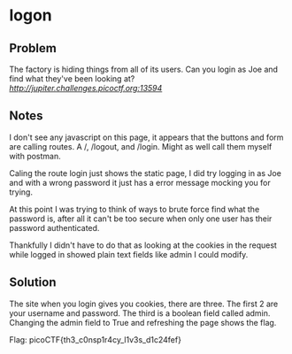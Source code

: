 # logon

## Problem

The factory is hiding things from all of its users. Can you login as Joe and find what they've been looking at? *http://jupiter.challenges.picoctf.org:13594*

## Notes

I don't see any javascript on this page, it appears that the buttons and form are calling routes.  A /, /logout, and /login.  Might as well call them myself with postman.

Caling the route login just shows the static page, I did try logging in as Joe and with a wrong password it just has a error message mocking you for trying.

At this point I was trying to think of ways to brute force find what the password is, after all it can't be too secure when only one user has their password authenticated.

Thankfully I didn't have to do that as looking at the cookies in the request while logged in showed plain text fields like admin I could modify.

## Solution

The site when you login gives you cookies, there are three.  The first 2 are your username and password.  The third is a boolean field called admin.  Changing the admin field to True and refreshing the page shows the flag.

Flag: picoCTF{th3_c0nsp1r4cy_l1v3s_d1c24fef}